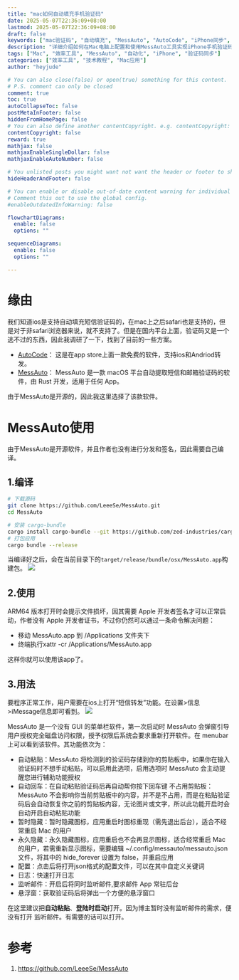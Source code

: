```yaml
---
title: "mac如何自动填充手机验证码"
date: 2025-05-07T22:36:09+08:00
lastmod: 2025-05-07T22:36:09+08:00
draft: false
keywords: ["mac验证码", "自动填充", "MessAuto", "AutoCode", "iPhone同步", "短信验证码", "效率工具", "自动化工具"]
description: "详细介绍如何在Mac电脑上配置和使用MessAuto工具实现iPhone手机验证码的自动同步和填充，提高日常操作效率的实用教程。"
tags: ["Mac", "效率工具", "MessAuto", "自动化", "iPhone", "验证码同步"]
categories: ["效率工具", "技术教程", "Mac应用"]
author: "heyjude"

# You can also close(false) or open(true) something for this content.
# P.S. comment can only be closed
comment: true
toc: true
autoCollapseToc: false
postMetaInFooter: false
hiddenFromHomePage: false
# You can also define another contentCopyright. e.g. contentCopyright: "This is another copyright."
contentCopyright: false
reward: true
mathjax: false
mathjaxEnableSingleDollar: false
mathjaxEnableAutoNumber: false

# You unlisted posts you might want not want the header or footer to show
hideHeaderAndFooter: false

# You can enable or disable out-of-date content warning for individual post.
# Comment this out to use the global config.
#enableOutdatedInfoWarning: false

flowchartDiagrams:
  enable: false
  options: ""

sequenceDiagrams: 
  enable: false
  options: ""

---
```


# 缘由
我们知道ios是支持自动填充短信验证码的，在mac上之后safari也是支持的，但是对于非safari浏览器来说，就不支持了。但是在国内平台上面，验证码又是一个逃不过的东西，因此我调研了一下，找到了目前的一些方案。

* [AutoCode](https://apps.apple.com/cn/app/id6472872202)： 这是在app store上面一款免费的软件，支持ios和Andriod转发。
* [MessAuto](https://github.com/LeeeSe/MessAuto)： MessAuto 是一款 macOS 平台自动提取短信和邮箱验证码的软件，由 Rust 开发，适用于任何 App。

由于MessAuto是开源的，因此我这里选择了该款软件。

# MessAuto使用
由于MessAuto是开源软件，并且作者也没有进行分发和签名，因此需要自己编译。

## 1.编译

```bash
# 下载源码
git clone https://github.com/LeeeSe/MessAuto.git
cd MessAuto

# 安装 cargo-bundle
cargo install cargo-bundle --git https://github.com/zed-industries/cargo-bundle.git --branch add-plist-extension
# 打包应用
cargo bundle --release
```
当编译好之后，会在当前目录下的`target/release/bundle/osx/MessAuto.app`构建包。
![](https://img.music-poster.art/2025/05/c090074301dfda862dea2b0797bcdeec.png)

## 2.使用
ARM64 版本打开时会提示文件损坏，因其需要 Apple 开发者签名才可以正常启动，作者没有 Apple 开发者证书，不过你仍然可以通过一条命令解决问题：
* 移动 MessAuto.app 到 /Applications 文件夹下
* 终端执行xattr -cr /Applications/MessAuto.app

这样你就可以使用该app了。

## 3.用法
要程序正常工作，用户需要在ios上打开“短信转发”功能。在设置>信息>iMessage信息即可看到。
![](https://img.music-poster.art/2025/05/20e37bdec4c71f08fe4605b2534b2113.jpeg)

MessAuto 是一个没有 GUI 的菜单栏软件，第一次启动时 MessAuto 会弹窗引导用户授权完全磁盘访问权限，授予权限后系统会要求重新打开软件。在 menubar 上可以看到该软件。其功能依次为：
* 自动粘贴：MessAuto 将检测到的验证码存储到你的剪贴板中，如果你在输入验证码时不想手动粘贴，可以启用此选项，启用选项时 MessAuto 会主动提醒您进行辅助功能授权
* 自动回车：在自动粘贴验证码后再自动帮你按下回车键
不占用剪贴板： MessAuto 不会影响你当前剪贴板中的内容，并不是不占用，而是在粘贴验证码后会自动恢复你之前的剪贴板内容，无论图片或文字，所以此功能开启时会自动开启自动粘贴功能
* 暂时隐藏：暂时隐藏图标，应用重启时图标重现（需先退出后台），适合不经常重启 Mac 的用户
* 永久隐藏：永久隐藏图标，应用重启也不会再显示图标，适合经常重启 Mac 的用户，若需重新显示图标，需要编辑 ~/.config/messauto/messauto.json 文件，将其中的 hide_forever 设置为 false，并重启应用
* 配置：点击后将打开json格式的配置文件，可以在其中自定义关键词
* 日志：快速打开日志
* 监听邮件：开启后将同时监听邮件,要求邮件 App 常驻后台
* 悬浮窗：获取验证码后将弹出一个方便的悬浮窗口

在这里建议把**自动粘贴**、**登陆时启动**打开。因为博主暂时没有监听邮件的需求，便没有打开 监听邮件。有需要的话可以打开。

# 参考
1. https://github.com/LeeeSe/MessAuto





